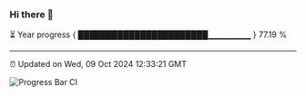 ### Hi there 👋

⏳ Year progress { ███████████████████████▁▁▁▁▁▁▁ } 77.19 %

---

⏰ Updated on Wed, 09 Oct 2024 12:33:21 GMT

![Progress Bar CI](https://github.com/liununu/liununu/workflows/Progress%20Bar%20CI/badge.svg)
